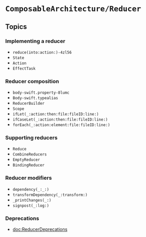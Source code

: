 # ``ComposableArchitecture/Reducer``

## Topics

### Implementing a reducer

- ``reduce(into:action:)-4zl56``
- ``State``
- ``Action``
- ``EffectTask``

### Reducer composition

- ``body-swift.property-8lumc``
- ``Body-swift.typealias``
- ``ReducerBuilder``
- ``Scope``
- ``ifLet(_:action:then:file:fileID:line:)``
- ``ifCaseLet(_:action:then:file:fileID:line:)``
- ``forEach(_:action:element:file:fileID:line:)``

### Supporting reducers

- ``Reduce``
- ``CombineReducers``
- ``EmptyReducer``
- ``BindingReducer``

### Reducer modifiers

- ``dependency(_:_:)``
- ``transformDependency(_:transform:)``
- ``_printChanges(_:)``
- ``signpost(_:log:)``

### Deprecations

- <doc:ReducerDeprecations>
